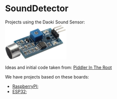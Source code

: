 # SoundDetector
Projects using the Daoki Sound Sensor:<br>
<img src="_documentation/resources/DAOKI_SoundSensor.png" alt="DAOKI TS-US-115-CA Sound Sensor" width="200">

Ideas and initial code taken from: [Piddler In The Root](http://www.piddlerintheroot.com/sound-sensor/)

We have projects based on these boards:
- [RaspberryPI](https://www.raspberrypi.org/);
- [ESP32](https://www.espressif.com/en/products/socs/esp32);
